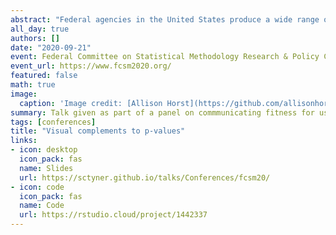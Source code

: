 ```yaml
---
abstract: "Federal agencies in the United States produce a wide range of estimates from increasing sources of data to inform evidence-based policy decisions.  Communicating the uncertainty of these estimates and the uncertainty of associated inferences (e.g. trends, comparisons) is essential to transparent quality reporting and making informed decisions.  In 2016, the American Statistical Association (ASA) released a statement on the use of significance testing, one tool used for interpreting and communicating the uncertainty of statistical data, recommending a decreased reliance on p-values for decision making. This session brings together a panel to discuss communicating statistical uncertainty for federal agencies, including implications of the 2016 ASA statement, information needs of data users and stakeholders, and some alternatives for communicating statistical uncertainty for evidence-based policy decisions."
all_day: true
authors: []
date: "2020-09-21"
event: Federal Committee on Statistical Methodology Research & Policy Converence
event_url: https://www.fcsm2020.org/
featured: false
math: true
image:
  caption: 'Image credit: [Allison Horst](https://github.com/allisonhorst/stats-illustrations)'
summary: Talk given as part of a panel on commmunicating fitness for use.
tags: [conferences]
title: "Visual complements to p-values"
links:
- icon: desktop
  icon_pack: fas
  name: Slides
  url: https://sctyner.github.io/talks/Conferences/fcsm20/
- icon: code 
  icon_pack: fas
  name: Code
  url: https://rstudio.cloud/project/1442337
---
```

